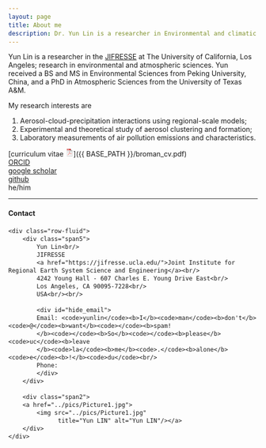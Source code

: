 ```yaml
---
layout: page
title: About me
description: Dr. Yun Lin is a researcher in Environmental and climatic effects of air pollution
---
```


Yun Lin is a researcher in the
[JIFRESSE](https://jifresse.ucla.edu/)
at The University of California, Los Angeles; research in environmental and atmospheric sciences. Yun received a BS and MS in Environmental Sciences from Peking University, China, and a PhD in Atmospheric Sciences from the University of Texas A&M.

My research interests are 
1)	Aerosol-cloud-precipitation interactions using regional-scale models;
2)	Experimental and theoretical study of aerosol clustering and formation;
3)	Laboratory measurements of air pollution emissions and characteristics.


[curriculum vitae ![CV as pdf](icons16/pdf-icon.png)]({{ BASE_PATH }}/broman_cv.pdf)<br/>
[ORCID](https://orcid.org/0000-0001-8222-0346)<br/>
[google scholar](https://scholar.google.com/citations?user=HUUiCsoAAAAJ&hl=en)<br/>
[github](https://github.com/nolanylin.github.io)<br/>
he/him

---

<div class="container">
<h4><a name="Contact"></a>Contact</h4>

    <div class="row-fluid">
        <div class="span5">
            Yun Lin<br/>
            JIFRESSE
            <a href="https://jifresse.ucla.edu/">Joint Institute for Regional Earth System Science and Engineering</a><br/>
            4242 Young Hall ‐ 607 Charles E. Young Drive East<br/>
            Los Angeles, CA 90095‐7228<br/>
            USA<br/><br/>

            <div id="hide_email">
            Email: <code>yunlin</code><b>I</b><code>man</code><b>don't</b><code>@</code><b>want</b><code></code><b>spam!
            </b><code></code><b>So</b><code></code><b>please</b><code>uc</code><b>leave
            </b><code>la</code><b>me</b><code>.</code><b>alone</b><code>e</code><b>!</b><code>du</code><br/>
            Phone: 
            </div>
        </div>

        <div class="span2">
        <a href="../pics/Picture1.jpg">
            <img src="../pics/Picture1.jpg"
                  title="Yun LIN" alt="Yun LIN"/></a>
        </div>
    </div>
</div>

